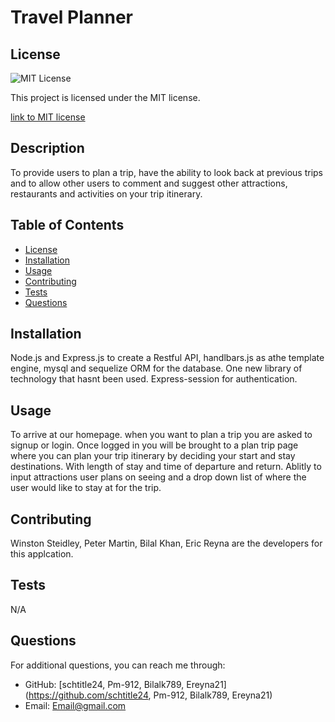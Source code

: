 
# Travel Planner

## License
  <img src="https://img.shields.io/badge/license-MIT-blue" alt="MIT License" />

  This project is licensed under the MIT license.
  
<a href= "https://choosealicense.com/licenses/mit/">link to MIT license</a>

## Description
To provide users to plan a trip, have the ability to look back at previous trips and to allow other users to comment and suggest other attractions, restaurants and activities on your trip itinerary.

## Table of Contents
- [License](#license)
- [Installation](#installation)
- [Usage](#usage)
- [Contributing](#contributing)
- [Tests](#tests)
- [Questions](#questions)

## Installation
Node.js and Express.js to create a Restful API, handlbars.js as athe template engine, mysql and sequelize ORM for the database. One new library of technology that hasnt been used. Express-session for authentication.

## Usage
To arrive at our homepage. when you want to plan a trip you are asked to signup or login. Once logged in you will be brought to a plan trip page where you can plan your trip itinerary by deciding your start and stay destinations. With length of stay and  time of departure and return. Ablitly to input attractions user plans on seeing and a drop down list of where the user would like to stay at for the trip.

## Contributing
Winston Steidley, Peter Martin, Bilal Khan, Eric Reyna are the developers for this applcation.

## Tests
N/A

## Questions
For additional questions, you can reach me through:
- GitHub: [schtitle24, Pm-912, Bilalk789, Ereyna21](https://github.com/schtitle24, Pm-912, Bilalk789, Ereyna21)
- Email: Email@gmail.com

